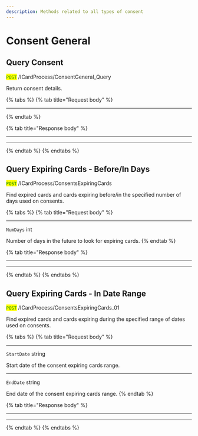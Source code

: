 ```yaml
---
description: Methods related to all types of consent
---
```


# Consent General

## Query Consent

<mark style="color:green;">`POST`</mark> /ICardProcess/ConsentGeneral\_Query

Return consent details.

{% tabs %}
{% tab title="Request body" %}
***
{% endtab %}

{% tab title="Response body" %}
***

***
{% endtab %}
{% endtabs %}





## Query Expiring Cards - Before/In Days

<mark style="color:green;">`POST`</mark> /ICardProcess/ConsentsExpiringCards

Find expired cards and cards expiring before/in the specified number of days used on consents.&#x20;

{% tabs %}
{% tab title="Request body" %}
***

`NumDays` int

Number of days in the future to look for expiring cards.
{% endtab %}

{% tab title="Response body" %}
***

***
{% endtab %}
{% endtabs %}





## Query Expiring Cards - In Date Range

<mark style="color:green;">`POST`</mark> /ICardProcess/ConsentsExpiringCards\_01

Find expired cards and cards expiring during the specified range of dates used on consents.&#x20;

{% tabs %}
{% tab title="Request body" %}
***

`StartDate` string

Start date of the consent expiring cards range.

***

`EndDate` string

End date of the consent expiring cards range.
{% endtab %}

{% tab title="Response body" %}
***

***
{% endtab %}
{% endtabs %}

